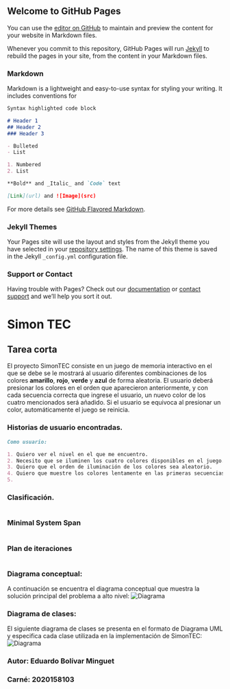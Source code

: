 ## Welcome to GitHub Pages

You can use the [editor on GitHub](https://github.com/eduardo-bm10/MySimonTEC/edit/gh-pages/index.md) to maintain and preview the content for your website in Markdown files.

Whenever you commit to this repository, GitHub Pages will run [Jekyll](https://jekyllrb.com/) to rebuild the pages in your site, from the content in your Markdown files.

### Markdown

Markdown is a lightweight and easy-to-use syntax for styling your writing. It includes conventions for

```markdown
Syntax highlighted code block

# Header 1
## Header 2
### Header 3

- Bulleted
- List

1. Numbered
2. List

**Bold** and _Italic_ and `Code` text

[Link](url) and ![Image](src)
```

For more details see [GitHub Flavored Markdown](https://guides.github.com/features/mastering-markdown/).

### Jekyll Themes

Your Pages site will use the layout and styles from the Jekyll theme you have selected in your [repository settings](https://github.com/eduardo-bm10/MySimonTEC/settings). The name of this theme is saved in the Jekyll `_config.yml` configuration file.

### Support or Contact

Having trouble with Pages? Check out our [documentation](https://docs.github.com/categories/github-pages-basics/) or [contact support](https://support.github.com/contact) and we’ll help you sort it out.

# Simon TEC
## Tarea corta 

El proyecto SimonTEC consiste en un juego de memoria interactivo en el que se debe se le mostrará al usuario diferentes combinaciones de los colores **amarillo**, **rojo**, **verde** y **azul** de forma aleatoria. El usuario deberá presionar los colores en el orden que aparecieron anteriormente, y con cada secuencia correcta que ingrese el usuario, un nuevo color de los cuatro mencionados será añadido. Si el usuario se equivoca al presionar un color, automáticamente el juego se reinicia.    

### Historias de usuario encontradas.
```markdown
Como usuario:

1. Quiero ver el nivel en el que me encuentro.
2. Necesito que se iluminen los cuatro colores disponibles en el juego.
3. Quiero que el orden de iluminación de los colores sea aleatorio.
4. Quiero que muestre los colores lentamente en las primeras secuencias.
5. 
```
### Clasificación.
```markdown
```
### Minimal System Span
```markdown
```
### Plan de iteraciones
```markdown
```
### Diagrama conceptual:

A continuación se encuentra el diagrama conceptual que muestra la solución principal del problema a alto nivel: ![Diagrama](src)

### Diagrama de clases:

El siguiente diagrama de clases se presenta en el formato de Diagrama UML y especifica cada clase utilizada en la implementación de SimonTEC: ![Diagrama](src) 

### Autor: Eduardo Bolívar Minguet
### Carné: 2020158103
